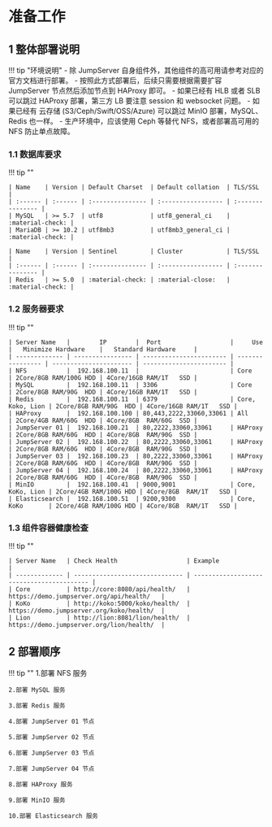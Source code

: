 # 准备工作
## 1 整体部署说明
!!! tip "环境说明"
    - 除 JumpServer 自身组件外，其他组件的高可用请参考对应的官方文档进行部署。
    - 按照此方式部署后，后续只需要根据需要扩容 JumpServer 节点然后添加节点到 HAProxy 即可。
    - 如果已经有 HLB 或者 SLB 可以跳过 HAProxy 部署，第三方 LB 要注意 session 和 websocket 问题。
    - 如果已经有 云存储 (S3/Ceph/Swift/OSS/Azure) 可以跳过 MinIO 部署，MySQL、Redis 也一样。
    - 生产环境中，应该使用 Ceph 等替代 NFS，或者部署高可用的 NFS 防止单点故障。

### 1.1 数据库要求
!!! tip ""

    | Name    | Version | Default Charset  | Default collation  | TLS/SSL          |
    | :------ | :------ | :--------------- | :----------------- | :--------------- |
    | MySQL   | >= 5.7  | utf8             | utf8_general_ci    | :material-check: |
    | MariaDB | >= 10.2 | utf8mb3          | utf8mb3_general_ci | :material-check: |
    
    | Name    | Version | Sentinel         | Cluster            | TLS/SSL          |
    | :------ | :------ | :--------------- | :----------------- | :--------------- |
    | Redis   | >= 5.0  | :material-check: | :material-close:   | :material-check: |
    
### 1.2 服务器要求
!!! tip ""

    | Server Name   |        IP        |  Port                   |     Use          |   Minimize Hardware    |   Standard Hardware     |
    | ------------- | ---------------- | ----------------------- | ---------------- | ---------------------- | ----------------------- |
    | NFS           |  192.168.100.11  |                         | Core             | 2Core/8GB RAM/100G HDD | 4Core/16GB RAM/1T   SSD |
    | MySQL         |  192.168.100.11  | 3306                    | Core             | 2Core/8GB RAM/90G  HDD | 4Core/16GB RAM/1T   SSD |
    | Redis         |  192.168.100.11  | 6379                    | Core, Koko, Lion | 2Core/8GB RAM/90G  HDD | 4Core/16GB RAM/1T   SSD |
    | HAProxy       |  192.168.100.100 | 80,443,2222,33060,33061 | All              | 2Core/4GB RAM/60G  HDD | 4Core/8GB  RAM/60G  SSD |
    | JumpServer 01 |  192.168.100.21  | 80,2222,33060,33061     | HAProxy          | 2Core/8GB RAM/60G  HDD | 4Core/8GB  RAM/90G  SSD |
    | JumpServer 02 |  192.168.100.22  | 80,2222,33060,33061     | HAProxy          | 2Core/8GB RAM/60G  HDD | 4Core/8GB  RAM/90G  SSD |
    | JumpServer 03 |  192.168.100.23  | 80,2222,33060,33061     | HAProxy          | 2Core/8GB RAM/60G  HDD | 4Core/8GB  RAM/90G  SSD |
    | JumpServer 04 |  192.168.100.24  | 80,2222,33060,33061     | HAProxy          | 2Core/8GB RAM/60G  HDD | 4Core/8GB  RAM/90G  SSD |
    | MinIO         |  192.168.100.41  | 9000,9001               | Core, KoKo, Lion | 2Core/4GB RAM/100G HDD | 4Core/8GB  RAM/1T   SSD |
    | Elasticsearch |  192.168.100.51  | 9200,9300               | Core, KoKo       | 2Core/4GB RAM/100G HDD | 4Core/8GB  RAM/1T   SSD |
    
### 1.3 组件容器健康检查
!!! tip ""

    | Server Name   | Check Health                   | Example                                   |
    | ------------- | ------------------------------ | ----------------------------------------- |
    | Core          | http://core:8080/api/health/   | https://demo.jumpserver.org/api/health/   |
    | KoKo          | http://koko:5000/koko/health/  | https://demo.jumpserver.org/koko/health/  |
    | Lion          | http://lion:8081/lion/health/  | https://demo.jumpserver.org/lion/health/  |

## 2 部署顺序
!!! tip ""
    1.部署 NFS 服务

    2.部署 MySQL 服务

    3.部署 Redis 服务

    4.部署 JumpServer 01 节点 

    5.部署 JumpServer 02 节点 

    6.部署 JumpServer 03 节点 

    7.部署 JumpServer 04 节点 

    8.部署 HAProxy 服务 

    9.部署 MinIO 服务 
    
    10.部署 Elasticsearch 服务 